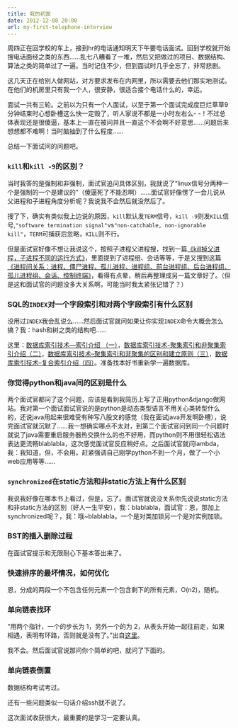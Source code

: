 ```yaml
---
title: 我的初面
date: 2012-12-08 20:00
url: my-first-telephone-interview
---
```


周四正在回学校的车上，接到hr的电话通知明天下午要电话面试。回到学校就开始搜电话面经之类的东西……乱七八糟看了一堆，然后又把做过的项目、数据结构、算法之类的简单过了一遍。当时记住不少，但到面试时几乎全忘了，非常悲剧。

这几天正在给别人做网站，对方要求发布在内网里，所以需要去他们那实地测试。在他们的机房里只有我一个人，很安静，很适合接个电话什么的，幸运。

面试一共有三轮。之前以为只有一个人面试，以至于第一个面试完成度巨烂草草9分钟结束时心想卧槽这么快一定毁了，听人家说不都是一小时左右么- -！不过总体表现还是很傻逼，基本上一直在被问并且一直这个不会啊不好意思……问题后来想想都不难啊！当时脑抽到了什么程度……

总结一下面试问的问题吧。

<!-- more -->

### `kill`和`kill -9`的区别？

当时我答的是强制和非强制，面试官追问具体区别，我就说了“linux信号分两种一个是强制的一个是建议的”（傻逼死了不能忍啊）……面试官好像愣了一会儿说从父进程和子进程角度分析呢？我说我不会然后就没然后了。

搜了下，确实有类似我上边说的原因，`kill`默认发`TERM`信号，`kill -9`则发`KILL`信号,`"software termination signal"`vs`"non-catchable, non-ignorable kill"`，`TERM`可捕获后忽略，`KILL`则不行。

但是面试官好像不想让我说这个，按照子进程父进程搜，找到一篇[《kill掉父进程，子进程不同的运行方式》](http://xcd.blog.techweb.com.cn/archives/93.html)，里面提到了进程组、会话等等，于是又搜到这篇[《进程间关系：进程、僵尸进程、孤儿进程、进程组、前台进程组、后台进程组、孤儿进程组、会话、控制终端》](http://lesca.me/archives/process-relationship.html)，看得有点晕，稍后再整理成另一篇文章好了。（但是这和面试官的问题没多大关系啊，可能当时我太紧张记错了？）

### SQL的`INDEX`对一个字段索引和对两个字段索引有什么区别

没用过`INDEX`我会乱说么……然后面试官就问如果让你实现`INDEX`命令大概会怎么搞？我：hash和树之类的结构吧……

这里：[数据库索引技术—索引介绍 （一）](http://www.cnblogs.com/ashou706/archive/2010/06/08/1754151.html)，[数据库索引技术-聚集索引和非聚集索引介绍（二）](http://www.cnblogs.com/ashou706/archive/2010/06/08/1754164.html)，[数据库索引技术–聚集索引和非聚集的区别和建立原则（三）](http://www.cnblogs.com/ashou706/archive/2010/06/08/1754169.html)，[数据库索引技术–复合索引介绍（四）](http://www.cnblogs.com/ashou706/archive/2010/06/08/1754174.html)。准备找本好书重新学一遍数据库。

### 你觉得python和java间的区别是什么

两个面试官都问了这个问题，应该是看到我简历上写了正用python&django做网站。我对第一个面试面试官说的是python是动态类型语言不用关心类转型什么的，还说java用起来很难受有种写八股文的感觉（我在面试java开发啊卧槽），说完面试官就沉默了……我一想确实哪点不太对，到第二个面试官问到同一个问题时就说了java需要重启服务器热交换什么的也不好用，而python则不用很轻松语法表达更流畅blablabla，这次感觉面试官反应稍好点。之后面试官就问lambda，我：我知道，但，不会用。赶紧强调自己刚学python不到一个月，做了一个小web应用等等……

### `synchronized`在static方法和非static方法上有什么区别

我说我好像在哪本书上看过，但是，忘了。面试官就说没关系你先说说static方法和非static方法的区别（好人一生平安），我：blablabla，面试官：恩，那加上synchronized呢？，我：哦~blablabla。一个是对类加锁另一个是对实例加锁。

### BST的插入删除过程

在面试官提示和无限耐心下基本答出来了。

### 快速排序的最坏情况，如何优化

恩，分成的两段一个不包含任何元素一个包含剩下的所有元素，O(n2)，随机。

### 单向链表找环

“用两个指针，一个的步长为 1，另外一个的为 2，从表头开始一起往前走，如果相遇，表明有环路，否则就是没有了。”出自[这里](http://www.chinaunix.net/old_jh/23/410637.html)。

我不会。然后面试官说那问你个简单的吧，就问了下面的。

### 单向链表倒置

数据结构考试考过。

还有一些问题类似一句话介绍ssh就不说了。

这次面试收获很大，最重要的是学习一定要认真。

